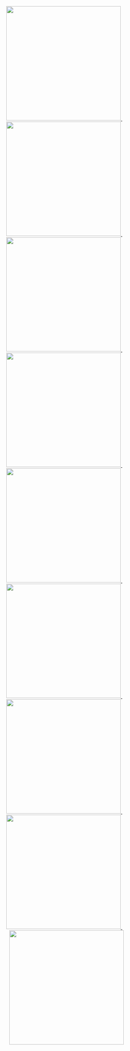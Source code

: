 <p align="center">
  <a href="https://soup-o-stat.itch.io/last-object-she-touched" target="_blank">
    <img src="https://github.com/Soup-o-Stat/Soup-o-Stat/blob/main/projects/lost.png" width="300" alt="">
  </a>
  &nbsp;&nbsp;&nbsp;
  <a href="https://soup-o-stat.itch.io/yadb" target="_blank">
    <img src="https://github.com/Soup-o-Stat/Soup-o-Stat/blob/main/projects/yadb.png" width="300" alt="">
  </a>
  &nbsp;&nbsp;&nbsp;
  <a href="https://vkplay.ru/play/game/economic-biathlon/" target="_blank">
    <img src="https://github.com/Soup-o-Stat/Soup-o-Stat/blob/main/projects/add_more.png" width="300" alt="">
  </a>
  &nbsp;&nbsp;&nbsp;
  <a href="https://soup-o-stat.itch.io/add-more" target="_blank">
    <img src="https://github.com/Soup-o-Stat/Soup-o-Stat/blob/main/projects/add_more.png" width="300" alt="">
  </a>
  &nbsp;&nbsp;&nbsp;
  <a href="https://soup-o-stat.itch.io/burger-maker" target="_blank">
    <img src="https://github.com/Soup-o-Stat/Soup-o-Stat/blob/main/projects/bm.png" width="300" alt="">
  </a>
  &nbsp;&nbsp;&nbsp;
  <a href="https://soup-o-stat.itch.io/mpn-gui-workshop-uploader" target="_blank">
    <img src="https://github.com/Soup-o-Stat/Soup-o-Stat/blob/main/projects/mpn_gui.png" width="300" alt="">
  </a>
  &nbsp;&nbsp;&nbsp;
  <a href="https://soup-o-stat.itch.io/screen-duck" target="_blank">
    <img src="https://github.com/Soup-o-Stat/Soup-o-Stat/blob/main/projects/screen_duck.png" width="300" alt="">
  </a>
  &nbsp;&nbsp;&nbsp;
  <a href="https://rekuiemuu.itch.io/symphony-of-destruction" target="_blank">
    <img src="https://github.com/Soup-o-Stat/Soup-o-Stat/blob/main/projects/mmi.png" width="300" alt="">
  </a>
  &nbsp;&nbsp;&nbsp;
  <a href="https://soup-o-stat.itch.io/mondealy-mod-installer" target="_blank">
    <img src="https://github.com/Soup-o-Stat/Soup-o-Stat/blob/main/projects/mmi.png" width="300" alt="">
  </a>
</p>
